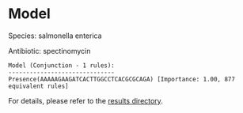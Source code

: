 
# Model

Species: salmonella enterica

Antibiotic: spectinomycin

```
Model (Conjunction - 1 rules):
------------------------------
Presence(AAAAAGAAGATCACTTGGCCTCACGCGCAGA) [Importance: 1.00, 877 equivalent rules]

```

For details, please refer to the [results directory](../../../../../results/scm_b/salmonella+enterica/spectinomycin/repeat_6/).

